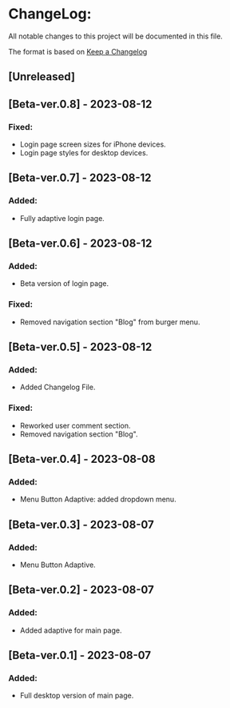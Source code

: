 # ChangeLog:
All notable changes to this project will be documented in this file.

The format is based on [Keep a Changelog](https://keepachangelog.com/en/1.0.0/)

## [Unreleased]

## [Beta-ver.0.8] - 2023-08-12
### Fixed:
- Login page screen sizes for iPhone devices.
- Login page styles for desktop devices.

## [Beta-ver.0.7] - 2023-08-12
### Added:
- Fully adaptive login page.

## [Beta-ver.0.6] - 2023-08-12
### Added:
- Beta version of login page.

### Fixed: 
- Removed navigation section "Blog" from burger menu.

## [Beta-ver.0.5] - 2023-08-12
### Added:
- Added Changelog File.

### Fixed: 
- Reworked user comment section.
- Removed navigation section "Blog".

## [Beta-ver.0.4] - 2023-08-08
### Added:
- Menu Button Adaptive: added dropdown menu.

## [Beta-ver.0.3] - 2023-08-07
### Added:
- Menu Button Adaptive.

## [Beta-ver.0.2] - 2023-08-07
### Added: 
- Added adaptive for main page.

## [Beta-ver.0.1] - 2023-08-07
### Added: 
- Full desktop version of main page.

